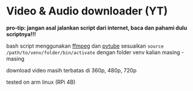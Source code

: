 # Video & Audio downloader (YT)
**pro-tip: jangan asal jalankan script dari internet, baca dan pahami dulu scriptnya!!!**

bash script menggunakan [ffmpeg](https://www.ffmpeg.org/) dan [pytube](https://pytube.io/en/latest/)
sesuaikan `source /path/to/venv/folder/bin/activate` dengan folder venv kalian masing - masing

download video masih terbatas di 360p, 480p, 720p

tested on arm linux (RPi 4B)

